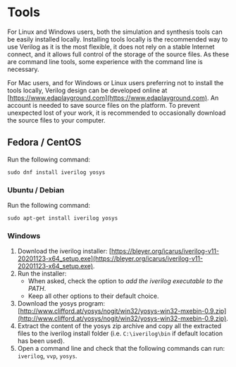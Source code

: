 
# Tools

For Linux and Windows users, both the simulation and synthesis tools can be easily installed locally.
Installing tools locally is the recommended way to use Verilog as it is the most flexible, it does not 
rely on a stable Internet connect, and it allows full control of the storage of the source files. 
As these are command line tools, some experience with the command line is necessary.  

For Mac users, and for Windows or Linux users preferring not to install the tools locally, 
Verilog design can be developed online at [https://www.edaplayground.com](https://www.edaplayground.com).
An account is needed to save source files on the platform. To prevent unexpected lost of your work, 
it is recommended to occasionally download the source files to your computer. 

## Fedora / CentOS

Run the following command:
```
sudo dnf install iverilog yosys
```

### Ubuntu / Debian

Run the following command:
```
sudo apt-get install iverilog yosys
```

### Windows

1. Download the iverilog installer: [https://bleyer.org/icarus/iverilog-v11-20201123-x64_setup.exe](https://bleyer.org/icarus/iverilog-v11-20201123-x64_setup.exe).
2. Run the installer:
    - When asked, check the option to *add the iverilog executable to the PATH*.
    - Keep all other options to their default choice.
3. Download the yosys program: [http://www.clifford.at/yosys/nogit/win32/yosys-win32-mxebin-0.9.zip](http://www.clifford.at/yosys/nogit/win32/yosys-win32-mxebin-0.9.zip).
4. Extract the content of the yosys zip archive and copy all the extracted files to the iverilog install folder (i.e. `C:\iverilog\bin` if default location has been used).
5. Open a command line and check that the following commands can run: `iverilog`, `vvp`, `yosys`.








